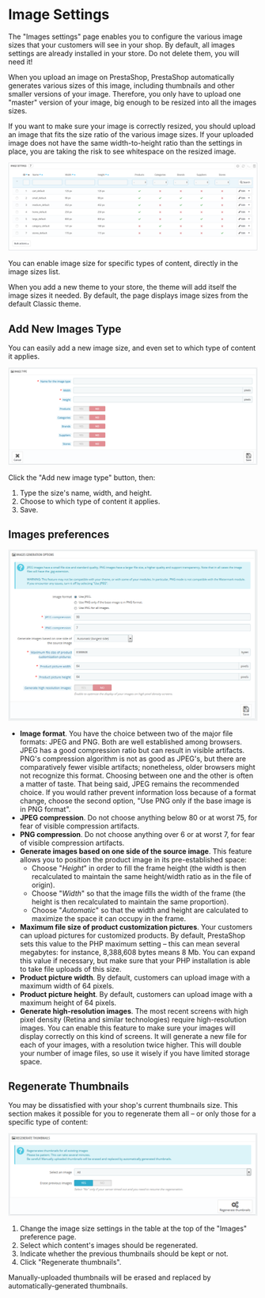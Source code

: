 # Image Settings

The "Images settings" page enables you to configure the various image sizes that your customers will see in your shop. By default, all images settings are already installed in your store. Do not delete them, you will need it!

When you upload an image on PrestaShop, PrestaShop automatically generates various sizes of this image, including thumbnails and other smaller versions of your image. Therefore, you only have to upload one "master" version of your image, big enough to be resized into all the images sizes.

If you want to make sure your image is correctly resized, you should upload an image that fits the size ratio of the various image sizes. If your uploaded image does not have the same width-to-height ratio than the settings in place, you are taking the risk to see whitespace on the resized image.

![](../../../.gitbook/assets/64225495%20%283%29.png)

You can enable image size for specific types of content, directly in the image sizes list.

When you add a new theme to your store, the theme will add itself the image sizes it needed. By default, the page displays image sizes from the default Classic theme.

## Add New Images Type <a id="ImageSettings-AddNewImagesType"></a>

You can easily add a new image size, and even set to which type of content it applies.

![](../../../.gitbook/assets/51839910.png)

Click the "Add new image type" button, then:

1. Type the size's name, width, and height.
2. Choose to which type of content it applies.
3. Save.

## Images preferences <a id="ImageSettings-Imagespreferences"></a>

![](../../../.gitbook/assets/38469761%20%283%29.png)

* **Image format**. You have the choice between two of the major file formats: JPEG and PNG. Both are well established among browsers. JPEG has a good compression ratio but can result in visible artifacts. PNG's compression algorithm is not as good as JPEG's, but there are comparatively fewer visible artifacts; nonetheless, older browsers might not recognize this format. Choosing between one and the other is often a matter of taste. That being said, JPEG remains the recommended choice. If you would rather prevent information loss because of a format change, choose the second option, "Use PNG only if the base image is in PNG format".
* **JPEG compression**. Do not choose anything below 80 or at worst 75, for fear of visible compression artifacts.
* **PNG compression**. Do not choose anything over 6 or at worst 7, for fear of visible compression artifacts.
* **Generate images based on one side of the source image**. This feature allows you to position the product image in its pre-established space:
  * Choose "_Height_" in order to fill the frame height \(the width is then recalculated to maintain the same height/width ratio as in the file of origin\).
  * Choose "_Width_" so that the image fills the width of the frame \(the height is then recalculated to maintain the same proportion\).
  * Choose "_Automatic_" so that the width and height are calculated to maximize the space it can occupy in the frame.
* **Maximum file size of product customization pictures**. Your customers can upload pictures for customized products. By default, PrestaShop sets this value to the PHP maximum setting – this can mean several megabytes: for instance, 8,388,608 bytes means 8 Mb. You can expand this value if necessary, but make sure that your PHP installation is able to take file uploads of this size.
* **Product picture width**. By default, customers can upload image with a maximum width of 64 pixels.
* **Product picture height**. By default, customers can upload image with a maximum height of 64 pixels.
* **Generate high-resolution images**. The most recent screens with high pixel density \(Retina and similar technologies\) require high-resolution images. You can enable this feature to make sure your images will display correctly on this kind of screens. It will generate a new file for each of your images, with a resolution twice higher. This will double your number of image files, so use it wisely if you have limited storage space.

## Regenerate Thumbnails <a id="ImageSettings-RegenerateThumbnails"></a>

You may be dissatisfied with your shop's current thumbnails size. This section makes it possible for you to regenerate them all – or only those for a specific type of content:

![](../../../.gitbook/assets/46170135%20%281%29.png)

1. Change the image size settings in the table at the top of the "Images" preference page.
2. Select which content's images should be regenerated.
3. Indicate whether the previous thumbnails should be kept or not.
4. Click "Regenerate thumbnails".

Manually-uploaded thumbnails will be erased and replaced by automatically-generated thumbnails.

